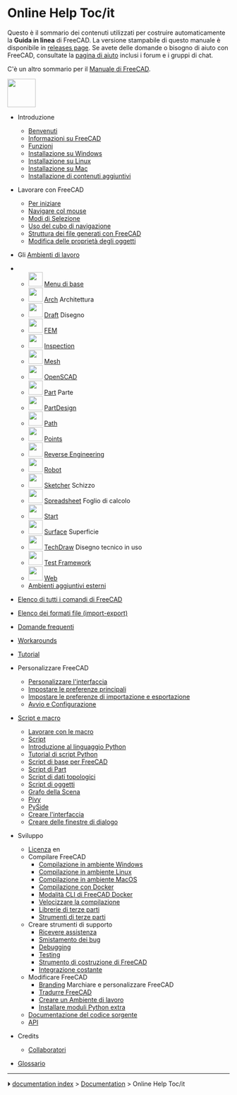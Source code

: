 # Online Help Toc/it
Questo è il sommario dei contenuti utilizzati per costruire automaticamente la **Guida in linea** di FreeCAD. La versione stampabile di questo manuale è disponibile in [releases page](https://github.com/FreeCAD/FreeCAD/releases). Se avete delle domande o bisogno di aiuto con FreeCAD, consultate la [pagina di aiuto](Help/it.md) inclusi i forum e i gruppi di chat.

C\'è un altro sommario per il [Manuale di FreeCAD](Manual:Introduction/it.md).

<img alt="" src=images/Online_Help_Toc.svg  style="width:64px;">

-   Introduzione
    -   [Benvenuti](Online_Help_Startpage/it.md)
    -   [Informazioni su FreeCAD](About_FreeCAD/it.md)
    -   [Funzioni](Feature_list/it.md)
    -   [Installazione su Windows](Install_on_Windows/it.md)
    -   [Installazione su Linux](Install_on_Linux/it.md)
    -   [Installazione su Mac](Install_on_Mac/it.md)
    -   [Installazione di contenuti aggiuntivi](Installing_additional_components/it.md)

-   Lavorare con FreeCAD
    -   [Per iniziare](Getting_started/it.md)
    -   [Navigare col mouse](Mouse_navigation/it.md)
    -   [Modi di Selezione](Selection_methods/it.md)
    -   [Uso del cubo di navigazione](Navigation_Cube/it.md)
    -   [Struttura dei file generati con FreeCAD](Document_structure/it.md)
    -   [Modifica delle proprietà degli oggetti](Property_editor/it.md)

-   Gli [Ambienti di lavoro](Workbenches/it.md)

-   -   <img alt="" src=images/Freecad.svg  style="width:32px;"> [Menu di base](Std_Base/it.md)
    -   <img alt="" src=images/Workbench_Arch.svg  style="width:32px;"> [Arch](Arch_Workbench/it.md) Architettura
    -   <img alt="" src=images/Workbench_Draft.svg  style="width:32px;"> [Draft](Draft_Workbench/it.md) Disegno
    -   <img alt="" src=images/Workbench_FEM.svg  style="width:32px;"> [FEM](FEM_Workbench/it.md)
    -   <img alt="" src=images/Workbench_Inspection.svg  style="width:32px;"> [Inspection](Inspection_Workbench/it.md)
    -   <img alt="" src=images/Workbench_Mesh.svg  style="width:32px;"> [Mesh](Mesh_Workbench/it.md)
    -   <img alt="" src=images/Workbench_OpenSCAD.svg  style="width:32px;"> [OpenSCAD](OpenSCAD_Workbench/it.md)
    -   <img alt="" src=images/Workbench_Part.svg  style="width:32px;"> [Part](Part_Workbench/it.md) Parte
    -   <img alt="" src=images/Workbench_PartDesign.svg  style="width:32px;"> [PartDesign](PartDesign_Workbench/it.md)
    -   <img alt="" src=images/Workbench_Path.svg  style="width:32px;"> [Path](Path_Workbench/it.md)
    -   <img alt="" src=images/Workbench_Points.svg  style="width:32px;"> [Points](Points_Workbench/it.md)
    -   <img alt="" src=images/Workbench_Reverse_Engineering.svg  style="width:32px;"> [Reverse Engineering](Reverse_Engineering_Workbench/it.md)
    -   <img alt="" src=images/Workbench_Robot.svg  style="width:32px;"> [Robot](Robot_Workbench/it.md)
    -   <img alt="" src=images/Workbench_Sketcher.svg  style="width:32px;"> [Sketcher](Sketcher_Workbench/it.md) Schizzo
    -   <img alt="" src=images/Workbench_Spreadsheet.svg  style="width:32px;"> [Spreadsheet](Spreadsheet_Workbench/it.md) Foglio di calcolo
    -   <img alt="" src=images/Workbench_Start.svg  style="width:32px;"> [Start](Start_Workbench/it.md)
    -   <img alt="" src=images/Workbench_Surface.svg  style="width:32px;"> [Surface](Surface_Workbench/it.md) Superficie
    -   <img alt="" src=images/Workbench_TechDraw.svg  style="width:32px;"> [TechDraw](TechDraw_Workbench/it.md) Disegno tecnico in uso
    -   <img alt="" src=images/Workbench_Test.svg  style="width:32px;"> [Test Framework](Testing/it.md)
    -   <img alt="" src=images/Workbench_Web.svg  style="width:32px;"> [Web](Web_Workbench/it.md)
    -   [Ambienti aggiuntivi esterni](External_workbenches/it.md)

-   [Elenco di tutti i comandi di FreeCAD](List_of_Commands/it.md)

-   [Elenco dei formati file (import-export)](Import_Export/it.md)

-   [Domande frequenti](Frequently_asked_questions/it.md)

-   [Workarounds](Workarounds.md)

-   [Tutorial](Tutorials/it.md)

-   Personalizzare FreeCAD
    -   [Personalizzare l\'interfaccia](Interface_Customization/it.md)
    -   [Impostare le preferenze principali](Preferences_Editor/it.md)
    -   [Impostare le preferenze di importazione e esportazione](Import_Export_Preferences/it.md)
    -   [Avvio e Configurazione](Start_up_and_Configuration/it.md)

-   [Script e macro](Scripting_and_macros/it.md)
    -   [Lavorare con le macro](Macros/it.md)
    -   [Script](Scripts/it.md)
    -   [Introduzione al linguaggio Python](Introduction_to_Python/it.md)
    -   [Tutorial di script Python](Python_scripting_tutorial/it.md)
    -   [Script di base per FreeCAD](FreeCAD_Scripting_Basics/it.md)
    -   [Script di Part](Part_scripting/it.md)
    -   [Script di dati topologici](Topological_data_scripting/it.md)
    -   [Script di oggetti](Scripted_objects/it.md)
    -   [Grafo della Scena](Scenegraph/it.md)
    -   [Pivy](Pivy/it.md)
    -   [PySide](PySide/it.md)
    -   [Creare l\'interfaccia](Interface_creation/it.md)
    -   [Creare delle finestre di dialogo](Dialog_creation/it.md)

-   Sviluppo
    -   [Licenza](Licence/it.md) en
    -   Compilare FreeCAD
        -   [Compilazione in ambiente Windows](Compile_on_Windows/it.md)
        -   [Compilazione in ambiente Linux](Compile_on_Linux/it.md)
        -   [Compilazione in ambiente MacOS](Compile_on_MacOS/it.md)
        -   [Compilazione con Docker](Compile_on_Docker/it.md)
        -   [Modalità CLI di FreeCAD Docker](FreeCAD_Docker_CLI_mode/it.md)
        -   [Velocizzare la compilazione](Compiling_(Speeding_up)/it.md)
        -   [Librerie di terze parti](Third_Party_Libraries/it.md)
        -   [Strumenti di terze parti](Third_Party_Tools/it.md)
    -   Creare strumenti di supporto
        -   [Ricevere assistenza](Tracker/it.md)
        -   [Smistamento dei bug](Bug_Triage/it.md)
        -   [Debugging](Debugging/it.md)
        -   [Testing](Testing/it.md)
        -   [Strumento di costruzione di FreeCAD](FreeCAD_Build_Tool/it.md)
        -   [Integrazione costante](Continuous_Integration/it.md)
    -   Modificare FreeCAD
        -   [Branding](Branding/it.md) Marchiare e personalizzare FreeCAD
        -   [Tradurre FreeCAD](Localisation/it.md)
        -   [Creare un Ambiente di lavoro](Workbench_creation/it.md)
        -   [Installare moduli Python extra](Extra_python_modules/it.md)
    -   [Documentazione del codice sorgente](Source_documentation/it.md)
    -   [API](https://www.freecadweb.org/api/)

-   Credits
    -   [Collaboratori](Contributors/it.md)

-   [Glossario](Glossary/it.md)



---
⏵ [documentation index](../README.md) > [Documentation](Category_Documentation.md) > Online Help Toc/it
